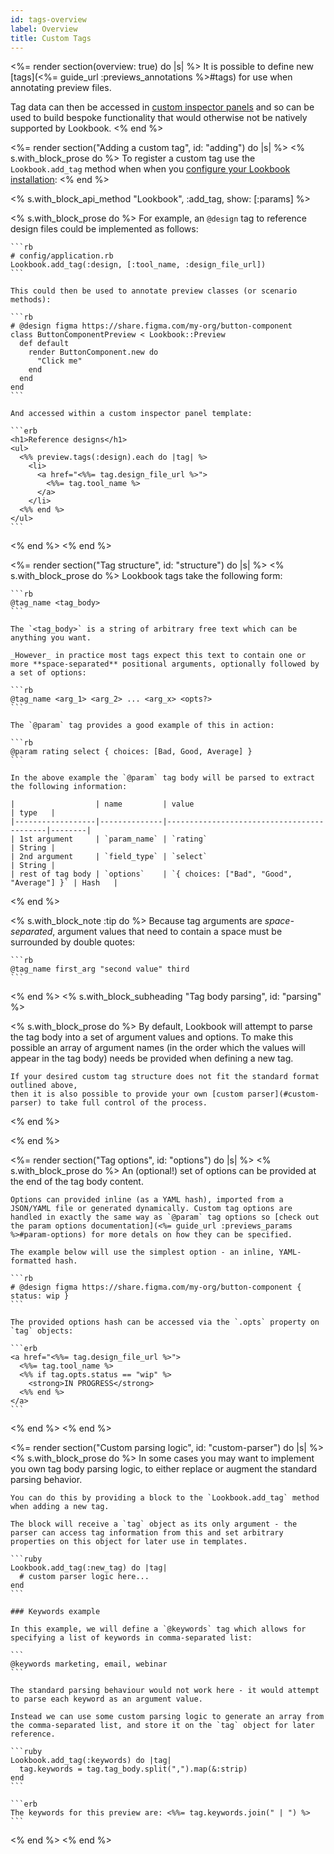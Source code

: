 ```yaml
---
id: tags-overview
label: Overview
title: Custom Tags
---
```


<%= render section(overview: true) do |s| %>
  It is possible to define new [tags](<%= guide_url :previews_annotations %>#tags) for use when annotating preview files.

  Tag data can then be accessed in [custom inspector panels](<%= extend_url :panels_overview %>) and so can be used to build bespoke functionality that would otherwise not be natively supported by Lookbook.
<% end %>

<%= render section("Adding a custom tag", id: "adding") do |s| %>
  <% s.with_block_prose do %>
    To register a custom tag use the `Lookbook.add_tag` method when when you [configure your Lookbook installation](<%= guide_url :configuration %>):
  <% end %>

  <% s.with_block_api_method "Lookbook", :add_tag, show: [:params] %>

  <% s.with_block_prose do %>
    For example, an `@design` tag to reference design files could be implemented as follows:

    ```rb
    # config/application.rb
    Lookbook.add_tag(:design, [:tool_name, :design_file_url])
    ```

    This could then be used to annotate preview classes (or scenario methods):

    ```rb
    # @design figma https://share.figma.com/my-org/button-component
    class ButtonComponentPreview < Lookbook::Preview
      def default
        render ButtonComponent.new do
          "Click me"
        end
      end
    end
    ```

    And accessed within a custom inspector panel template:

    ```erb
    <h1>Reference designs</h1>
    <ul>
      <%% preview.tags(:design).each do |tag| %>
        <li>
          <a href="<%%= tag.design_file_url %>">
            <%%= tag.tool_name %>
          </a>
        </li>
      <%% end %>
    </ul>
    ```
  <% end %>
<% end %>

<%= render section("Tag structure", id: "structure") do |s| %>
  <% s.with_block_prose do %>
    Lookbook tags take the following form:

    ```rb
    @tag_name <tag_body>
    ```

    The `<tag_body>` is a string of arbitrary free text which can be anything you want.

    _However_ in practice most tags expect this text to contain one or more **space-separated** positional arguments, optionally followed by a set of options:

    ```rb
    @tag_name <arg_1> <arg_2> ... <arg_x> <opts?>
    ```

    The `@param` tag provides a good example of this in action:

    ```rb
    @param rating select { choices: [Bad, Good, Average] }
    ```

    In the above example the `@param` tag body will be parsed to extract the following information:

    |                  | name         | value                                     | type   |
    |------------------|--------------|-------------------------------------------|--------|
    | 1st argument     | `param_name` | `rating`                                  | String |
    | 2nd argument     | `field_type` | `select`                                  | String |
    | rest of tag body | `options`    | `{ choices: ["Bad", "Good", "Average"] }` | Hash   |
  <% end %>

  <% s.with_block_note :tip do %>
    Because tag arguments are _space-separated_, argument values that need to contain a space must be surrounded by double quotes:

    ```rb
    @tag_name first_arg "second value" third
    ```
  <% end %>
  <% s.with_block_subheading "Tag body parsing", id: "parsing" %>

  <% s.with_block_prose do %>
    By default, Lookbook will attempt to parse the tag body into a set of argument values and options.
    To make this possible an array of argument names (in the order which the values will appear in the tag body) needs be provided when defining a new tag.

    If your desired custom tag structure does not fit the standard format outlined above,
    then it is also possible to provide your own [custom parser](#custom-parser) to take full control of the process.
  <% end %>

<% end %>

<%= render section("Tag options", id: "options") do |s| %>
  <% s.with_block_prose do %>
    An (optional!) set of options can be provided at the end of the tag body content.

    Options can provided inline (as a YAML hash), imported from a JSON/YAML file or generated dynamically. Custom tag options are handled in exactly the same way as `@param` tag options so [check out the param options documentation](<%= guide_url :previews_params %>#param-options) for more detals on how they can be specified.

    The example below will use the simplest option - an inline, YAML-formatted hash.

    ```rb
    # @design figma https://share.figma.com/my-org/button-component { status: wip }
    ```

    The provided options hash can be accessed via the `.opts` property on `tag` objects:

    ```erb
    <a href="<%%= tag.design_file_url %>">
      <%%= tag.tool_name %>
      <%% if tag.opts.status == "wip" %>
        <strong>IN PROGRESS</strong>
      <%% end %>
    </a>
    ```
  <% end %>
<% end %>

<%= render section("Custom parsing logic", id: "custom-parser") do |s| %>
  <% s.with_block_prose do %>
    In some cases you may want to implement you own tag body parsing logic, to either replace or augment the standard parsing behavior.

    You can do this by providing a block to the `Lookbook.add_tag` method when adding a new tag.

    The block will receive a `tag` object as its only argument - the parser can access tag information from this and set arbitrary properties on this object for later use in templates.

    ```ruby
    Lookbook.add_tag(:new_tag) do |tag|
      # custom parser logic here...
    end
    ```

    ### Keywords example

    In this example, we will define a `@keywords` tag which allows for specifying a list of keywords in comma-separated list:

    ```
    @keywords marketing, email, webinar
    ```

    The standard parsing behaviour would not work here - it would attempt to parse each keyword as an argument value.

    Instead we can use some custom parsing logic to generate an array from the comma-separated list, and store it on the `tag` object for later reference.

    ```ruby
    Lookbook.add_tag(:keywords) do |tag|
      tag.keywords = tag.tag_body.split(",").map(&:strip)
    end
    ```

    ```erb
    The keywords for this preview are: <%%= tag.keywords.join(" | ") %>
    ```
  <% end %>
<% end %>